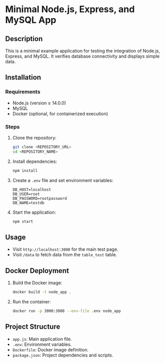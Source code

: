 # Minimal Node.js, Express, and MySQL App

## Description

This is a minimal example application for testing the integration of Node.js, Express, and MySQL. It verifies database connectivity and displays simple data.

## Installation

### Requirements

- Node.js (version ≥ 14.0.0)
- MySQL
- Docker (optional, for containerized execution)

### Steps

1. Clone the repository:

   ```bash
   git clone <REPOSITORY_URL>
   cd <REPOSITORY_NAME>
   ```

2. Install dependencies:

   ```bash
   npm install
   ```

3. Create a `.env` file and set environment variables:

   ```env
   DB_HOST=localhost
   DB_USER=root
   DB_PASSWORD=rootpassword
   DB_NAME=testdb
   ```

4. Start the application:

   ```bash
   npm start
   ```

## Usage

- Visit `http://localhost:3000` for the main test page.
- Visit `/data` to fetch data from the `table_test` table.

## Docker Deployment

1. Build the Docker image:

   ```bash
   docker build -t node_app .
   ```

2. Run the container:

   ```bash
   docker run -p 3000:3000 --env-file .env node_app
   ```

## Project Structure

- `app.js`: Main application file.
- `.env`: Environment variables.
- `Dockerfile`: Docker image definition.
- `package.json`: Project dependencies and scripts.
